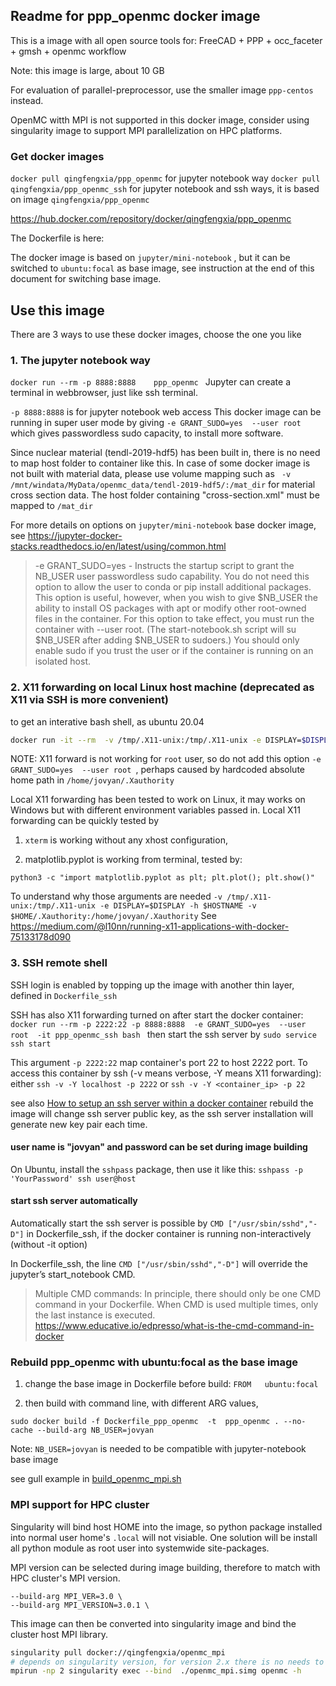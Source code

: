 ## Readme for ppp_openmc docker image

This is a image with all open source tools for: FreeCAD + PPP + occ_faceter + gmsh + openmc  workflow

Note: this image is large, about 10 GB

For evaluation of parallel-preprocessor, use the smaller image `ppp-centos` instead.

OpenMC witth MPI is not supported in this docker image, consider using singularity image to support MPI parallelization on HPC platforms.

### Get docker images

`docker pull qingfengxia/ppp_openmc`  for jupyter notebook way
`docker pull qingfengxia/ppp_openmc_ssh`  for jupyter notebook and ssh ways, it is based on image `qingfengxia/ppp_openmc`

https://hub.docker.com/repository/docker/qingfengxia/ppp_openmc

The Dockerfile is here: 

The docker image is based on `jupyter/mini-notebook` , but it can be switched to `ubuntu:focal` as base image, see instruction at the end of this document for switching base image.

## Use this image 

There are 3 ways to use these docker images, choose the one you like

### 1. The jupyter notebook way

`docker run --rm -p 8888:8888    ppp_openmc `
Jupyter can create a terminal in webbrowser, just like ssh terminal. 

`-p 8888:8888`  is for jupyter notebook web access
This docker image can be running in super user mode by giving `-e GRANT_SUDO=yes  --user root` which gives passwordless sudo capacity, to install more software.

Since nuclear material (tendl-2019-hdf5) has been built in, there is no need to map host folder to container like this. In case of some docker image is not built with material data, please use volume mapping such as ` -v /mnt/windata/MyData/openmc_data/tendl-2019-hdf5/:/mat_dir` for material cross section data. The host folder containing "cross-section.xml"  must be mapped to `/mat_dir`

For more details on options on `jupyter/mini-notebook` base docker image, see
https://jupyter-docker-stacks.readthedocs.io/en/latest/using/common.html

> -e GRANT_SUDO=yes - Instructs the startup script to grant the NB_USER user passwordless sudo capability. You do not need this option to allow the user to conda or pip install additional packages. This option is useful, however, when you wish to give $NB_USER the ability to install OS packages with apt or modify other root-owned files in the container. For this option to take effect, you must run the container with --user root. (The start-notebook.sh script will su $NB_USER after adding $NB_USER to sudoers.) You should only enable sudo if you trust the user or if the container is running on an isolated host.

### 2. X11 forwarding on local Linux host machine  (deprecated as X11 via SSH is more convenient)

to get an interative bash shell, as ubuntu 20.04

```sh
docker run -it --rm  -v /tmp/.X11-unix:/tmp/.X11-unix -e DISPLAY=$DISPLAY -h $HOSTNAME -v $HOME/.Xauthority:/home/jovyan/.Xauthority -v $PWD/:/workspace/  ppp_openmc  bash
```

NOTE:  X11 forward is not working for `root` user, so do not add this option `-e GRANT_SUDO=yes  --user root `, perhaps caused by hardcoded absolute home path in `/home/jovyan/.Xauthority` 

Local X11 forwarding has been tested to work on Linux, it may works on Windows but with different environment variables passed in.
Local X11 forwarding can be quickly tested by
1) `xterm` is working without any xhost configuration, 

2) matplotlib.pyplot is working from terminal, tested by:  

`python3 -c "import matplotlib.pyplot as plt; plt.plot(); plt.show()" `

To understand why those arguments are needed
`-v /tmp/.X11-unix:/tmp/.X11-unix -e DISPLAY=$DISPLAY -h $HOSTNAME -v $HOME/.Xauthority:/home/jovyan/.Xauthority`
See  https://medium.com/@l10nn/running-x11-applications-with-docker-75133178d090

### 3. SSH remote shell 

SSH login is enabled by topping up the image with another thin layer, defined in `Dockerfile_ssh`

SSH has also X11 forwarding turned on after start the docker container:
`docker run --rm -p 2222:22 -p 8888:8888  -e GRANT_SUDO=yes  --user root  -it ppp_openmc_ssh bash ` then start the ssh server by `sudo service ssh start `

This argument `-p 2222:22` map container's port 22 to host 2222 port. 
To access this container by ssh  (-v means verbose,  -Y means X11 forwarding): 
either `ssh -v -Y localhost -p 2222` or  `ssh -v -Y <container_ip> -p 22`  

see also [How to setup an ssh server within a docker container](https://phoenixnap.com/kb/how-to-ssh-into-docker-container)
rebuild the image will change ssh server public key, as the ssh server installation  will generate new key pair each time.

#### user name is "jovyan" and password can be set during image building

On Ubuntu, install the `sshpass` package, then use it like this:  `sshpass -p 'YourPassword' ssh user@host` 

#### start ssh server automatically

Automatically start the ssh server is possible by `CMD ["/usr/sbin/sshd","-D"]`  in Dockerfile_ssh, if the docker container is running non-interactively (without -it option) 

In Dockerfile_ssh, the line `CMD ["/usr/sbin/sshd","-D"]` will override the jupyter’s start_notebook CMD. 

> Multiple CMD commands:  In principle, there should only be one CMD command in your Dockerfile. When CMD is used multiple times, only the last instance is executed.
   https://www.educative.io/edpresso/what-is-the-cmd-command-in-docker


### Rebuild ppp_openmc with ubuntu:focal as the base image

1) change the base image in Dockerfile before build:       `FROM   ubuntu:focal`


2) then build with command line, with different ARG values, 

`sudo docker build -f Dockerfile_ppp_openmc  -t  ppp_openmc . --no-cache --build-arg NB_USER=jovyan`

Note: `NB_USER=jovyan` is needed to be compatible with jupyter-notebook base image

see gull example in [build_openmc_mpi.sh](build_openmc_mpi.sh)

### MPI support for HPC cluster

Singularity will bind host HOME into the image, so python package installed into normal user home's `.local` will not visiable.  One solution will be install all python module as root user into systemwide site-packages.


MPI version can be selected during image building,  therefore to match with HPC cluster's MPI version.

```
--build-arg MPI_VER=3.0 \
--build-arg MPI_VERSION=3.0.1 \
```

This image can then be converted into singularity image and bind the cluster host MPI library.

```bash
singularity pull docker://qingfengxia/openmc_mpi
# depends on singularity version, for version 2.x there is no needs to prefix mpirun inside container
mpirun -np 2 singularity exec --bind  ./openmc_mpi.simg openmc -h

```


